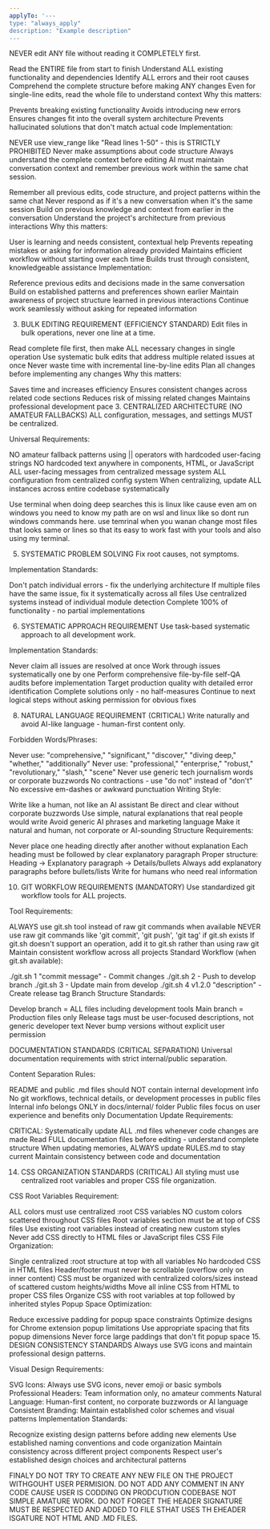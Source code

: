 ```yaml
---
applyTo: '---
type: "always_apply"
description: "Example description"
---
```

NEVER edit ANY file without reading it COMPLETELY first.

Read the ENTIRE file from start to finish
Understand ALL existing functionality and dependencies
Identify ALL errors and their root causes
Comprehend the complete structure before making ANY changes
Even for single-line edits, read the whole file to understand context
Why this matters:

Prevents breaking existing functionality
Avoids introducing new errors
Ensures changes fit into the overall system architecture
Prevents hallucinated solutions that don't match actual code
Implementation:

NEVER use view_range like "Read lines 1-50" - this is STRICTLY PROHIBITED
Never make assumptions about code structure
Always understand the complete context before editing
AI must maintain conversation context and remember previous work within the same chat session.

Remember all previous edits, code structure, and project patterns within the same chat
Never respond as if it's a new conversation when it's the same session
Build on previous knowledge and context from earlier in the conversation
Understand the project's architecture from previous interactions
Why this matters:

User is learning and needs consistent, contextual help
Prevents repeating mistakes or asking for information already provided
Maintains efficient workflow without starting over each time
Builds trust through consistent, knowledgeable assistance
Implementation:

Reference previous edits and decisions made in the same conversation
Build on established patterns and preferences shown earlier
Maintain awareness of project structure learned in previous interactions
Continue work seamlessly without asking for repeated information

3. BULK EDITING REQUIREMENT (EFFICIENCY STANDARD)
Edit files in bulk operations, never one line at a time.

Read complete file first, then make ALL necessary changes in single operation
Use systematic bulk edits that address multiple related issues at once
Never waste time with incremental line-by-line edits
Plan all changes before implementing any changes
Why this matters:

Saves time and increases efficiency
Ensures consistent changes across related code sections
Reduces risk of missing related changes
Maintains professional development pace
3. CENTRALIZED ARCHITECTURE (NO AMATEUR FALLBACKS)
ALL configuration, messages, and settings MUST be centralized.

Universal Requirements:

NO amateur fallback patterns using || operators with hardcoded user-facing strings
NO hardcoded text anywhere in components, HTML, or JavaScript
ALL user-facing messages from centralized message system
ALL configuration from centralized config system
When centralizing, update ALL instances across entire codebase systematically

Use terminal when doing deep searches this is linux like cause even am on windows you need to know my path are on wsl and linux like so dont run windows commands here. use temrinal when you wanan change most files that looks same or lines so that its easy to work fast with your tools and also using my terminal.

5. SYSTEMATIC PROBLEM SOLVING
Fix root causes, not symptoms.

Implementation Standards:

Don't patch individual errors - fix the underlying architecture
If multiple files have the same issue, fix it systematically across all files
Use centralized systems instead of individual module detection
Complete 100% of functionality - no partial implementations

6. SYSTEMATIC APPROACH REQUIREMENT
Use task-based systematic approach to all development work.

Implementation Standards:

Never claim all issues are resolved at once
Work through issues systematically one by one
Perform comprehensive file-by-file self-QA audits before implementation
Target production quality with detailed error identification
Complete solutions only - no half-measures
Continue to next logical steps without asking permission for obvious fixes

8. NATURAL LANGUAGE REQUIREMENT (CRITICAL)
Write naturally and avoid AI-like language - human-first content only.

Forbidden Words/Phrases:

Never use: "comprehensive," "significant," "discover," "diving deep," "whether," "additionally"
Never use: "professional," "enterprise," "robust," "revolutionary," "slash," "scene"
Never use generic tech journalism words or corporate buzzwords
No contractions - use "do not" instead of "don't"
No excessive em-dashes or awkward punctuation
Writing Style:

Write like a human, not like an AI assistant
Be direct and clear without corporate buzzwords
Use simple, natural explanations that real people would write
Avoid generic AI phrases and marketing language
Make it natural and human, not corporate or AI-sounding
Structure Requirements:

Never place one heading directly after another without explanation
Each heading must be followed by clear explanatory paragraph
Proper structure: Heading → Explanatory paragraph → Details/bullets
Always add explanatory paragraphs before bullets/lists
Write for humans who need real information

10. GIT WORKFLOW REQUIREMENTS (MANDATORY)
Use standardized git workflow tools for ALL projects.

Tool Requirements:

ALWAYS use git.sh tool instead of raw git commands when available
NEVER use raw git commands like 'git commit', 'git push', 'git tag' if git.sh exists
If git.sh doesn't support an operation, add it to git.sh rather than using raw git
Maintain consistent workflow across all projects
Standard Workflow (when git.sh available):

./git.sh 1 "commit message" - Commit changes
./git.sh 2 - Push to develop branch
./git.sh 3 - Update main from develop
./git.sh 4 v1.2.0 "description" - Create release tag
Branch Structure Standards:

Develop branch = ALL files including development tools
Main branch = Production files only
Release tags must be user-focused descriptions, not generic developer text
Never bump versions without explicit user permission

DOCUMENTATION STANDARDS (CRITICAL SEPARATION)
Universal documentation requirements with strict internal/public separation.

Content Separation Rules:

README and public .md files should NOT contain internal development info
No git workflows, technical details, or development processes in public files
Internal info belongs ONLY in docs/internal/ folder
Public files focus on user experience and benefits only
Documentation Update Requirements:

CRITICAL: Systematically update ALL .md files whenever code changes are made
Read FULL documentation files before editing - understand complete structure
When updating memories, ALWAYS update RULES.md to stay current
Maintain consistency between code and documentation


14. CSS ORGANIZATION STANDARDS (CRITICAL)
All styling must use centralized root variables and proper CSS file organization.

CSS Root Variables Requirement:

ALL colors must use centralized :root CSS variables
NO custom colors scattered throughout CSS files
Root variables section must be at top of CSS files
Use existing root variables instead of creating new custom styles
Never add CSS directly to HTML files or JavaScript files
CSS File Organization:

Single centralized :root structure at top with all variables
No hardcoded CSS in HTML files
Header/footer must never be scrollable (overflow only on inner content)
CSS must be organized with centralized colors/sizes instead of scattered custom heights/widths
Move all inline CSS from HTML to proper CSS files
Organize CSS with root variables at top followed by inherited styles
Popup Space Optimization:

Reduce excessive padding for popup space constraints
Optimize designs for Chrome extension popup limitations
Use appropriate spacing that fits popup dimensions
Never force large paddings that don't fit popup space
15. DESIGN CONSISTENCY STANDARDS
Always use SVG icons and maintain professional design patterns.

Visual Design Requirements:

SVG Icons: Always use SVG icons, never emoji or basic symbols
Professional Headers: Team information only, no amateur comments
Natural Language: Human-first content, no corporate buzzwords or AI language
Consistent Branding: Maintain established color schemes and visual patterns
Implementation Standards:

Recognize existing design patterns before adding new elements
Use established naming conventions and code organization
Maintain consistency across different project components
Respect user's established design choices and architectural patterns

FINALY DO NOT TRY TO CREATE ANY NEW FILE ON THE PROJECT WITHGOUHT USER PERMISION. DO NOT ADD ANY COMMENT IN ANY CODE CAUSE USER IS CODDING ON PRODCUTION CODEBASE NOT SIMPLE AMATURE WORK. DO NOT FORGET THE HEADER SIGNATURE MUST BE RESPECTED AND ADDED TO FILE STHAT USES TH EHEADER ISGATURE NOT HTML AND .MD FILES. 